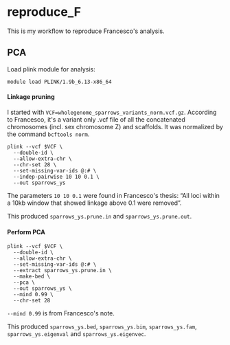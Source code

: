 # reproduce_F
This is my workflow to reproduce Francesco's analysis.

## PCA
Load plink module for analysis:

```
module load PLINK/1.9b_6.13-x86_64
```

#### Linkage pruning
I started with ```VCF=wholegenome_sparrows_variants_norm.vcf.gz```. According to Francesco, it's a variant only .vcf file of all the concatenated chromosomes (incl. sex chromosome Z) and scaffolds. It was normalized by the command ```bcftools norm```.

```
plink --vcf $VCF \
  --double-id \
  --allow-extra-chr \
  --chr-set 28 \
  --set-missing-var-ids @:# \
  --indep-pairwise 10 10 0.1 \
  --out sparrows_ys
```

The parameters ```10 10 0.1``` were found in Francesco's thesis: “All loci within a 10kb window that showed linkage above 0.1 were removed”.

This produced ```sparrows_ys.prune.in``` and ```sparrows_ys.prune.out```.

#### Perform PCA

```
plink --vcf $VCF \
  --double-id \
  --allow-extra-chr \
  --set-missing-var-ids @:# \
  --extract sparrows_ys.prune.in \
  --make-bed \
  --pca \
  --out sparrows_ys \
  --mind 0.99 \
  --chr-set 28
```

```--mind 0.99``` is from Francesco's note.

This produced ```sparrows_ys.bed```, ```sparrows_ys.bim```, ```sparrows_ys.fam```, ```sparrows_ys.eigenval``` and ```sparrows_ys.eigenvec```.